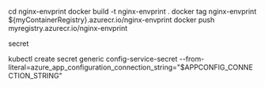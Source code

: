 cd nginx-envprint
docker build -t nginx-envprint .
docker tag nginx-envprint ${myContainerRegistry}.azurecr.io/nginx-envprint
docker push myregistry.azurecr.io/nginx-envprint

secret

kubectl create secret generic config-service-secret --from-literal=azure_app_configuration_connection_string="$APPCONFIG_CONNECTION_STRING"

